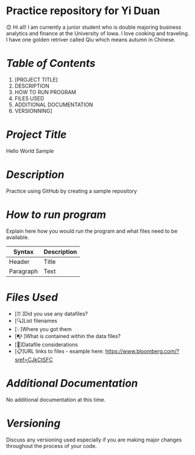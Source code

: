# Practice repository for Yi Duan
:blush: Hi all! I am currently a junior student who is double majoring business analytics and finance at the University of Iowa. I love cooking and traveling. I have one golden retriver called Qiu which means autumn in Chinese.


# *Table of Contents*
 1. [PROJECT TITLE]
 2. DESCRIPTION
 3. HOW TO RUN PROGRAM
 4. FILES USED
 5. ADDITIONAL DOCUMENTATION
 6. VERSIONNING]

# *Project Title*
 Hello World Sample

# *Description*
 Practice using GitHub by creating a sample repository
 
# *How to run program*
 Explain here how you would run the program and what files need to be available.
 
| Syntax | Description |
| --- | ----------- |
| Header | Title |
| Paragraph | Text |
 
# *Files Used*
- [:alarm_clock: ]Did you use any datafiles?
- [:mag:]List filenames
- [:bulb:]Where you got them
- [:mailbox_with_no_mail: ]What is contained within the data files?
- [:bookmark:]Datafile considerations
- [:clipboard:]URL links to files - example here: <https://www.bloomberg.com/?sref=CJkCtSFC>

# *Additional Documentation*
No additional documentation at this time.

# *Versioning*
Discuss any versioning used especially if you are making major changes throughout the process of your code.
